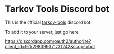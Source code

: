 # Tarkov Tools Discord bot

This is the official [tarkov-tools](https://tarkov-tools.com) discord bot.

To add it to your server, just go here

https://discordapp.com/oauth2/authorize?client_id=925298399371231242&scope=bot